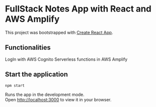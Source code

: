 # FullStack Notes App with React and AWS Amplify

This project was bootstrapped with [Create React App](https://github.com/facebook/create-react-app).

## Functionalities

LogIn with AWS Cognito
Serverless functions in AWS Amplify

## Start the application

```js
npm start
```

Runs the app in the development mode.\
Open [http://localhost:3000](http://localhost:3000) to view it in your browser.





